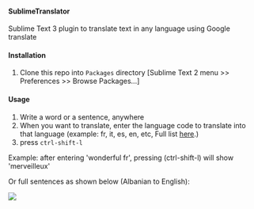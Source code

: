 #### SublimeTranslator
Sublime Text 3 plugin to translate text in any language using Google translate


#### Installation

1. Clone this repo into `Packages` directory [Sublime Text 2 menu >> Preferences >> Browse Packages...]

#### Usage

1. Write a word or a sentence, anywhere
2. When you want to translate, enter the language code to translate into that language (example: fr, it, es, en, etc, Full list [here](https://developers.google.com/translate/v2/using_rest#language-params).)
3. press `ctrl-shift-l`

Example:
after entering 'wonderful fr', pressing (ctrl-shift-l) will show 'merveilleux'

Or full sentences as shown below (Albanian to English):

<img src="http://lexoj.files.wordpress.com/2014/02/sb_final.gif"/>
